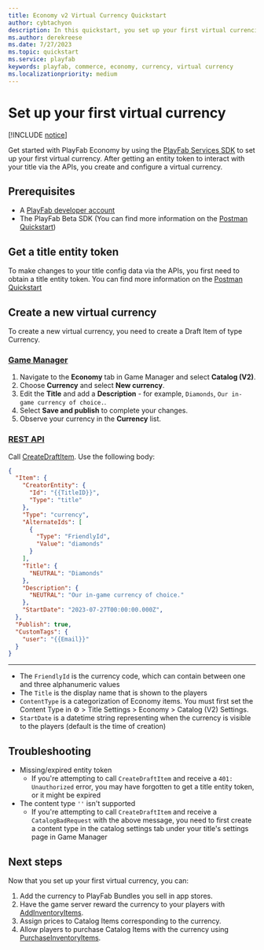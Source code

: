 ```yaml
---
title: Economy v2 Virtual Currency Quickstart
author: cybtachyon
description: In this quickstart, you set up your first virtual currencies via the APIs.
ms.author: derekreese
ms.date: 7/27/2023
ms.topic: quickstart
ms.service: playfab
keywords: playfab, commerce, economy, currency, virtual currency
ms.localizationpriority: medium
---
```


# Set up your first virtual currency

[!INCLUDE [notice](../../../includes/_economy-release.md)]

Get started with PlayFab Economy by using the [PlayFab Services SDK](/gaming/playfab/sdks/playfab-sdk-intro) to set up your first virtual currency. After getting an entity token to interact with your title via the APIs, you create and configure a virtual currency.

## Prerequisites

* A [PlayFab developer account](https://developer.playfab.com/en-us/sign-up)
* The PlayFab Beta SDK (You can find more information on the [Postman Quickstart](../../../sdks/postman/postman-quickstart.md#adding-playfab-collections))

## Get a title entity token

To make changes to your title config data via the APIs, you first need to obtain a title entity token. You can find more information on the [Postman Quickstart](../../../sdks/postman/postman-quickstart.md#getting-a-title-entity-token)

## Create a new virtual currency

To create a new virtual currency, you need to create a Draft Item of type Currency.

### [Game Manager](#tab/create-currency-gm)

1. Navigate to the **Economy** tab in Game Manager and select **Catalog (V2)**.
1. Choose **Currency** and select **New currency**.
1. Edit the **Title** and add a **Description** - for example, `Diamonds`, `Our in-game currency of choice.`.
1. Select **Save and publish** to complete your changes.
1. Observe your currency in the **Currency** list.

### [REST API](#tab/create-currency-api)

Call [CreateDraftItem](/rest/api/playfab/economy/catalog/create-draft-item). Use the following body:

```JSON
{
  "Item": {
    "CreatorEntity": {
      "Id": "{{TitleID}}",
      "Type": "title"
    },
    "Type": "currency",
    "AlternateIds": [
      {
        "Type": "FriendlyId",
        "Value": "diamonds"
      }
    ],
    "Title": {
      "NEUTRAL": "Diamonds"
    },
    "Description": {
      "NEUTRAL": "Our in-game currency of choice."
    },
    "StartDate": "2023-07-27T00:00:00.000Z",
  },
  "Publish": true,
  "CustomTags": {
    "user": "{{Email}}"
  }
}
```

---

* The `FriendlyId` is the currency code, which can contain between one and three alphanumeric values
* The `Title` is the display name that is shown to the players
* `ContentType` is a categorization of Economy items. You must first set the Content Type in ⚙️ > Title Settings > Economy > Catalog (V2) Settings.
* `StartDate` is a datetime string representing when the currency is visible to the players (default is the time of creation)

## Troubleshooting

* Missing/expired entity token
  * If you're attempting to call `CreateDraftItem` and receive a `401: Unauthorized` error, you may have forgotten to get a title entity token, or it might be expired
* The content type `''` isn't supported
  * If you're attempting to call `CreateDraftItem` and receive a `CatalogBadRequest` with the above message, you need to first create a content type in the catalog settings tab under your title's settings page in Game Manager

## Next steps

Now that you set up your first virtual currency, you can:

1. Add the currency to PlayFab Bundles you sell in app stores.
1. Have the game server reward the currency to your players with [AddInventoryItems](/rest/api/playfab/economy/inventory/add-inventory-items).
1. Assign prices to Catalog Items corresponding to the currency.
1. Allow players to purchase Catalog Items with the currency using [PurchaseInventoryItems](/rest/api/playfab/economy/inventory/purchase-inventory-items).
